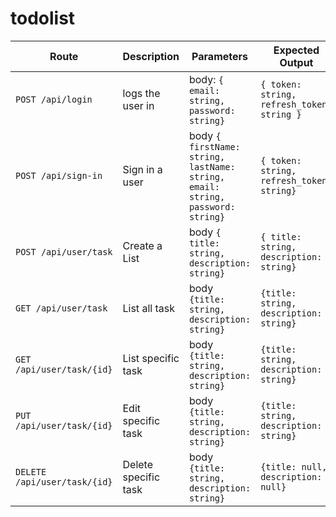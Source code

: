 # todolist

| Route | Description | Parameters | Expected Output |
|-------|-------------|------------|-----------------|
| `POST /api/login`| logs the user in | body: `{ email: string, password: string}` | `{ token: string, refresh_token: string }` |
| `POST /api/sign-in` | Sign in a user | body `{ firstName: string, lastName: string, email: string, password: string}` | `{ token: string, refresh_token: string}`|
| `POST /api/user/task` | Create a List | body `{ title: string, description: string}` | `{ title: string, description: string}` |
| `GET /api/user/task` | List all task | body `{title: string, description: string}` | `{title: string, description: string}` |
| `GET /api/user/task/{id}` | List specific task | body `{title: string, description: string}` | `{title: string, description: string}` |
| `PUT /api/user/task/{id}` | Edit specific task | body `{title: string, description: string}` | `{title: string, description: string}` |
| `DELETE /api/user/task/{id}` | Delete specific task | body `{title: string, description: string}` | `{title: null, description: null}` |

